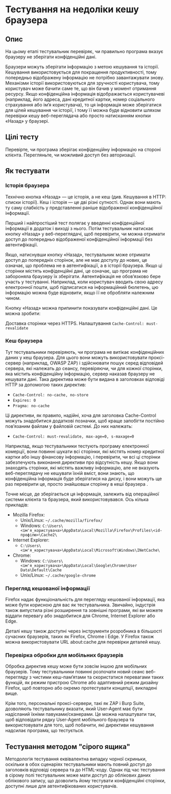 # Тестування на недоліки кешу браузера

## Опис
На цьому етапі тестувальник перевіряє, чи правильно програма вказує браузеру не зберігати конфіденційні дані.

Браузери можуть зберігати інформацію з метою кешування та історії. Кешування використовується для покращення продуктивності, тому попередньо відображену інформацію не потрібно завантажувати знову. Механізми історії використовуються для зручності користувача, тому користувач може бачити саме те, що він бачив у момент отримання ресурсу. Якщо конфіденційна інформація відображається користувачеві (наприклад, його адреса, дані кредитної картки, номер соціального страхування або ім’я користувача), то ця інформація може зберігатися для цілей кешування чи історії, і тому її можна буде відновити шляхом перевірки кешу веб-переглядача або просто натисканням кнопки «Назад» у браузері.

## Цілі тесту

Перевірте, чи програма зберігає конфіденційну інформацію на стороні клієнта.
Перегляньте, чи можливий доступ без авторизації.

## Як тестувати

### Історія браузера

Технічно кнопка «Назад» — це історія, а не кеш (див. Кешування в HTTP: списки історії). Кеш і історія — це дві різні сутності. Однак вони мають ту саму слабкість у представленні раніше відображеної конфіденційної інформації.

Перший і найпростіший тест полягає у введенні конфіденційної інформації в додаток і виході з нього. Потім тестувальник натискає кнопку «Назад» у веб-переглядачі, щоб перевірити, чи можна отримати доступ до попередньо відображеної конфіденційної інформації без автентифікації.

Якщо, натиснувши кнопку «Назад», тестувальник може отримати доступ до попередніх сторінок, але не має доступу до нових, це означає, що проблема не в автентифікації, а в історії браузера. Якщо ці сторінки містять конфіденційні дані, це означає, що програма не забороняла браузеру їх зберігати.
Автентифікація не обов’язково бере участь у тестуванні. Наприклад, коли користувач вводить свою адресу електронної пошти, щоб підписатися на інформаційний бюлетень, цю інформацію можна буде відновити, якщо її не обробляти належним чином.

Кнопку «Назад» можна припинити показувати конфіденційні дані. Це можна зробити:

Доставка сторінки через HTTPS.
Налаштування `Cache-Control: must-revalidate`

### Кеш браузера

Тут тестувальники перевіряють, чи програма не витікає конфіденційних даних у кеш браузера. Для цього вони можуть використовувати проксі-сервер (наприклад, OWASP ZAP) і здійснювати пошук серед відповідей сервера, які належать до сеансу, перевіряючи, чи для кожної сторінки, яка містить конфіденційну інформацію, сервер наказав браузеру не кешувати дані. Така директива може бути видана в заголовках відповіді HTTP за допомогою таких директив:

- `Cache-Control: no-cache, no-store`
- `Expires: 0`
- `Pragma: no-cache`

Ці директиви, як правило, надійні, хоча для заголовка Cache-Control можуть знадобитися додаткові позначки, щоб краще запобігти постійно пов’язаним файлам у файловій системі. До них належать:
- `Cache-Control: must-revalidate, max-age=0, s-maxage=0`

Наприклад, якщо тестувальники тестують програму електронної комерції, вони повинні шукати всі сторінки, які містять номер кредитної картки або іншу фінансову інформацію, і перевірити, чи всі ці сторінки забезпечують виконання директиви про відсутність кешу. Якщо вони знаходять сторінки, які містять важливу інформацію, але не вказують веб-переглядачу не кешувати їхній вміст, вони знають, що конфіденційна інформація буде зберігатися на диску, і вони можуть ще раз перевірити це, просто знайшовши сторінку в кеші браузера .

Точне місце, де зберігається ця інформація, залежить від операційної системи клієнта та браузера, який використовувався. Ось кілька прикладів:

- Mozilla Firefox:
  - Unix/Linux: `~/.cache/mozilla/firefox/`
  - Windows: `C:\Users\<ім'я_користувача>\AppData\Local\Mozilla\Firefox\Profiles\<id-профілю>\Cache2\`
- Internet Explorer:
  - `C:\Users\<ім'я_користувача>\AppData\Local\Microsoft\Windows\INetCache\`
- Chrome:
  - Windows: `C:\Users\<ім'я_користувача>\AppData\Local\Google\Chrome\User Data\Default\Cache` 
  - Unix/Linux: `~/.cache/google-chrome`

### Перегляд кешованої інформації

Firefox надає функціональність для перегляду кешованої інформації, яка може бути корисною для вас як тестувальника. Звичайно, індустрія також випустила різні розширення та зовнішні програми, які ви можете віддати перевагу або знадобитися для Chrome, Internet Explorer або Edge.

Деталі кешу також доступні через інструменти розробника в більшості сучасних браузерів, таких як Firefox, Chrome і Edge. У Firefox також можна використовувати URL about:cache для перевірки деталей кешу.

### Перевірка обробки для мобільних браузерів

Обробка директив кешу може бути зовсім іншою для мобільних браузерів. Тому тестувальники повинні розпочати новий сеанс веб-перегляду з чистими кеш-пам’ятами та скористатися перевагами таких функцій, як режим пристрою Chrome або адаптивний режим дизайну Firefox, щоб повторно або окремо протестувати концепції, викладені вище.

Крім того, персональні проксі-сервери, такі як ZAP і Burp Suite, дозволяють тестувальнику вказати, який User-Agent має бути надісланий їхніми павуками/сканерами. Це можна налаштувати так, щоб відповідати рядку User-Agent мобільного браузера та використовувати для того, щоб побачити, які директиви кешування надсилає програма, що тестується.

## Тестування методом "сірого ящика"

Методологія тестування еквівалентна випадку чорної скриньки, оскільки в обох сценаріях тестувальники мають повний доступ до заголовків відповіді сервера та до HTML-коду. Однак під час тестування в сірому полі тестувальник може мати доступ до облікових даних облікового запису, що дозволить йому тестувати конфіденційні сторінки, доступні лише для автентифікованих користувачів.
